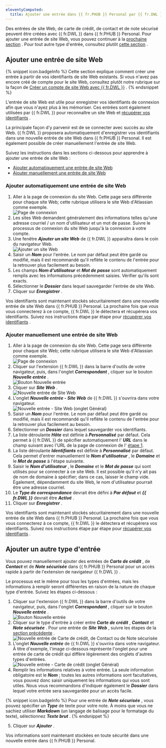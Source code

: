 ```yaml
---
eleventyComputed:
  title: Ajouter une entrée dans {{ fr.PHUB }} Personal par {{ fr.DWL }}
---
```

Des entrées de site Web, de carte de crédit, de contact et de note sécurisé peuvent être créées avec {{ fr.DWL }} dans {{ fr.PHUB }} Personal. Pour ajouter une entrée de site Web, vous pouvez continuer à la [prochaine section](#ajouter-une-entrée-de-site-web) . Pour tout autre type d&apos;entrée, consultez plutôt [cette section](#ajouter-un-autre-type-dentrée) .  

## Ajouter une entrée de site Web 

{% snippet icon.badgeInfo %} 
Cette section explique comment créer une entrée à partir de vos identifiants de site Web existants. Si vous n&apos;avez pas encore créé de compte pour le site Web, consultez plutôt notre rubrique sur la façon de [Créer un compte de site Web avec {{ fr.DWL }}](/fr/hub/dwl/using-devolutions-web-login/using-dwl-with-hub-personal/create-account-website-hub-personal/) . 
{% endsnippet %}
 
L&apos;entrée de site Web est utile pour enregistrer vos identifiants de connexion afin que vous n&apos;ayez plus à les mémoriser. Ces entrées sont également utilisées par {{ fr.DWL }} pour reconnaître un site Web et [récupérer vos identifiants](/fr/hub/dwl/using-devolutions-web-login/using-dwl-with-hub-personal/retrieve-credentials-hub-personal/) .  

La principale façon d&apos;y parvenir est de se connecter avec succès au site Web. {{ fr.DWL }} proposera automatiquement d&apos;enregistrer vos identifiants dans une nouvelle entrée de site Web dans {{ fr.PHUB }} Personal. Il est également possible de créer manuellement l&apos;entrée de site Web.  

Suivez les instructions dans les sections ci-dessous pour apprendre à ajouter une entrée de site Web :  

* [Ajouter automatiquement une entrée de site Web](#ajouter-automatiquement-une-entrée-de-site-web) 
* [Ajouter manuellement une entrée de site Web](#ajouter-manuellement-une-entrée-de-site-web) 

### Ajouter automatiquement une entrée de site Web 

1. Aller à la page de connexion du site Web. Cette page sera différente pour chaque site Web; cette rubrique utilisera le site Web d&apos;Atlassian comme exemple.  
![Page de connexion](/img/fr/hub/Hub2109.png) 
1. Les sites Web demandent généralement des informations telles qu&apos;une adresse courriel / un nom d&apos;utilisateur et un mot de passe. Suivre le processus de connexion du site Web jusqu&apos;à la connexion à votre compte. 
1. Une fenêtre ***Ajouter un site Web*** de {{ fr.DWL }} apparaîtra dans le coin du navigateur Web.  
![Ajouter un site Web](/img/fr/hub/Hub2112.png) 
1. Saisir un ***Nom*** pour l&apos;entrée. Le nom par défaut peut être gardé ou modifié, mais il est recommandé qu&apos;il reflète le contenu de l&apos;entrée pour la retrouver plus facilement au besoin. 
1. Les champs ***Nom d&apos;utilisateur*** et ***Mot de passe*** sont automatiquement remplis avec les informations précédemment saisies. Vérifier qu&apos;ils sont exacts. 
1. Sélectionner le ***Dossier*** dans lequel sauvegarder l&apos;entrée de site Web. 
1. Cliquer sur ***Enregistrer*** .  

Vos identifiants sont maintenant stockés sécuritairement dans une nouvelle entrée de site Web dans {{ fr.PHUB }} Personal. La prochaine fois que vous vous connecterez à ce compte, {{ fr.DWL }} le détectera et récupérera vos identifiants. Suivez nos instructions étape par étape pour [récupérer vos identifiants](/fr/hub/dwl/using-devolutions-web-login/using-dwl-with-hub-personal/retrieve-credentials-hub-personal/) .  

### Ajouter manuellement une entrée de site Web 

1. <a name="1"></a>Aller à la page de connexion du site Web. Cette page sera différente pour chaque site Web; cette rubrique utilisera le site Web d&apos;Atlassian comme exemple.  
![Page de connexion](/img/fr/hub/Hub2109.png) 
1. Cliquer sur l&apos;extension {{ fr.DWL }} dans la barre d&apos;outils de votre navigateur, puis, dans l&apos;onglet ***Correspondant*** , cliquer sur le bouton ***Nouvelle entrée*** .  
![Bouton Nouvelle entrée](/img/fr/hub/Hub2113.png) 
1. Cliquer sur ***Site Web*** .  
![Nouvelle entrée de Site Web](/img/fr/hub/Hub2114.png) 
1. L&apos;onglet ***Nouvelle entrée - Site Web*** de {{ fr.DWL }} s&apos;ouvrira dans votre navigateur.  
![Nouvelle entrée - Site Web (onglet Général)](/img/fr/hub/Hub2092.png) 
1. Saisir un ***Nom*** pour l&apos;entrée. Le nom par défaut peut être gardé ou modifié, mais il est recommandé qu&apos;il reflète le contenu de l&apos;entrée pour la retrouver plus facilement au besoin. 
1. Sélectionner un ***Dossier*** dans lequel sauvegarder vos identifiants. 
1. La liste déroulante ***Hôte*** est définie à ***Personnalisé*** par défaut. Cela permet à {{ fr.DWL }} de spécifier automatiquement l&apos; ***URL*** dans le champ suivant avec l&apos;URL de la page de connexion de l&apos; <a href="#1">étape 1</a>. 
1. La liste déroulante ***Identifiants*** est définie à ***Personnalisé*** par défaut. Cela permet d&apos;entrer manuellement le ***Nom d&apos;utilisateur*** , le ***Domaine*** et le ***Mot de passe*** à l&apos;étape suivante. 
1. Saisir le ***Nom d&apos;utilisateur*** , le ***Domaine*** et le ***Mot de passe*** qui sont utilisés pour se connecter à ce site Web. Il est possible qu&apos;il n&apos;y ait pas de nom de domaine à spécifier; dans ce cas, laisser le champ vide. Également, dépendamment du site Web, le nom d&apos;utilisateur pourrait être une adresse courriel. 
1. Le ***Type de correspondance*** devrait être défini à ***Par défaut*** et ***{{ fr.DWL }}*** devrait être ***Activé*** . 
1. Cliquer sur ***Enregistrer*** .  

Vos identifiants sont maintenant stockés sécuritairement dans une nouvelle entrée de site Web dans {{ fr.PHUB }} Personal. La prochaine fois que vous vous connecterez à ce compte, {{ fr.DWL }} le détectera et récupérera vos identifiants. Suivez nos instructions étape par étape pour [récupérer vos identifiants](/fr/hub/dwl/using-devolutions-web-login/using-dwl-with-hub-personal/retrieve-credentials-hub-personal/) .  

## Ajouter un autre type d&apos;entrée 

Vous pouvez manuellement ajouter des entrées de ***Carte de crédit*** , de ***Contact*** et de ***Note sécurisée*** dans {{ fr.PHUB }} Personal pour un accès rapide à partir de l&apos;extension de navigateur {{ fr.DWL }} .  

Le processus est le même pour tous les types d&apos;entrées, mais les informations à remplir seront différentes en raison de la nature de chaque type d&apos;entrée. Suivez les étapes ci-dessous :  

1. Cliquer sur l&apos;extension {{ fr.DWL }} dans la barre d&apos;outils de votre navigateur, puis, dans l&apos;onglet ***Correspondant*** , cliquer sur le bouton ***Nouvelle entrée*** .  
![Bouton Nouvelle entrée](/img/fr/hub/Hub2113.png) 
1. Cliquer sur le type d&apos;entrée à créer entre ***Carte de crédit*** , ***Contact*** et ***Note sécurisée*** . Pour une entrée de ***Site Web*** , suivre les étapes de la [section précédente](#ajouter-une-entrée-de-site-web) .  
![Nouvelle entrée de Carte de crédit, de Contact ou de Note sécurisée](/img/fr/hub/Hub2115.png) 
1. L&apos;onglet ***Nouvelle entrée*** de {{ fr.DWL }} s&apos;ouvrira dans votre navigateur. À titre d&apos;exemple, l&apos;image ci-dessous représente l&apos;onglet pour une entrée de carte de crédit qui diffère légèrement des onglets d&apos;autres types d&apos;entrées.  
![Nouvelle entrée - Carte de crédit (onglet Général)](/img/fr/hub/Hub2116.png) 
1. Remplir les informations relatives à votre entrée. La seule information obligatoire est le ***Nom*** ; toutes les autres informations sont facultatives, vous pouvez donc saisir uniquement les informations qui vous sont utiles. Nous vous recommandons d&apos;indiquer également le ***Dossier*** dans lequel votre entrée sera sauvegardée pour un accès facile.  

{% snippet icon.badgeInfo %} 
Pour une entrée de ***Note sécurisée*** , vous pouvez spécifier un ***Type*** de texte pour votre note. À moins que vous ne sachiez utiliser ***Markdown*** (un langage de balisage pour le formatage du texte), sélectionnez ***Texte brut*** . 
{% endsnippet %}
 
5. Cliquer sur ***Ajouter*** .  

Vos informations sont maintenant stockées en toute sécurité dans une nouvelle entrée dans {{ fr.PHUB }} Personal. 

